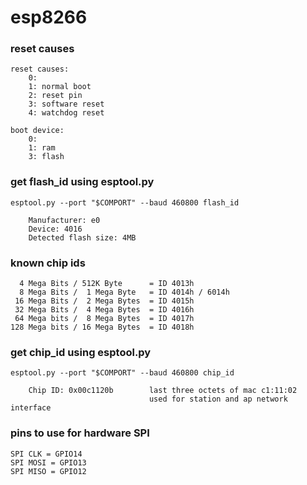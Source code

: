 # esp8266

### reset causes

    reset causes:
        0: 
        1: normal boot
        2: reset pin
        3: software reset
        4: watchdog reset

    boot device:
        0:
        1: ram
        3: flash

### get flash_id using esptool.py

    esptool.py --port "$COMPORT" --baud 460800 flash_id

        Manufacturer: e0
        Device: 4016
        Detected flash size: 4MB

### known chip ids

      4 Mega Bits / 512K Byte      = ID 4013h
      8 Mega Bits /  1 Mega Byte   = ID 4014h / 6014h
     16 Mega Bits /  2 Mega Bytes  = ID 4015h
     32 Mega Bits /  4 Mega Bytes  = ID 4016h
     64 Mega bits /  8 Mega Bytes  = ID 4017h
    128 Mega bits / 16 Mega Bytes  = ID 4018h

### get chip_id using esptool.py

    esptool.py --port "$COMPORT" --baud 460800 chip_id

        Chip ID: 0x00c1120b        last three octets of mac c1:11:02
                                   used for station and ap network interface
                                   

### pins to use for hardware SPI

    SPI CLK = GPIO14
    SPI MOSI = GPIO13
    SPI MISO = GPIO12
